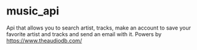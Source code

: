 # music_api
Api that allows you to search artist, tracks, make an account to save your favorite artist and tracks and send an email with it. Powers by https://www.theaudiodb.com/
